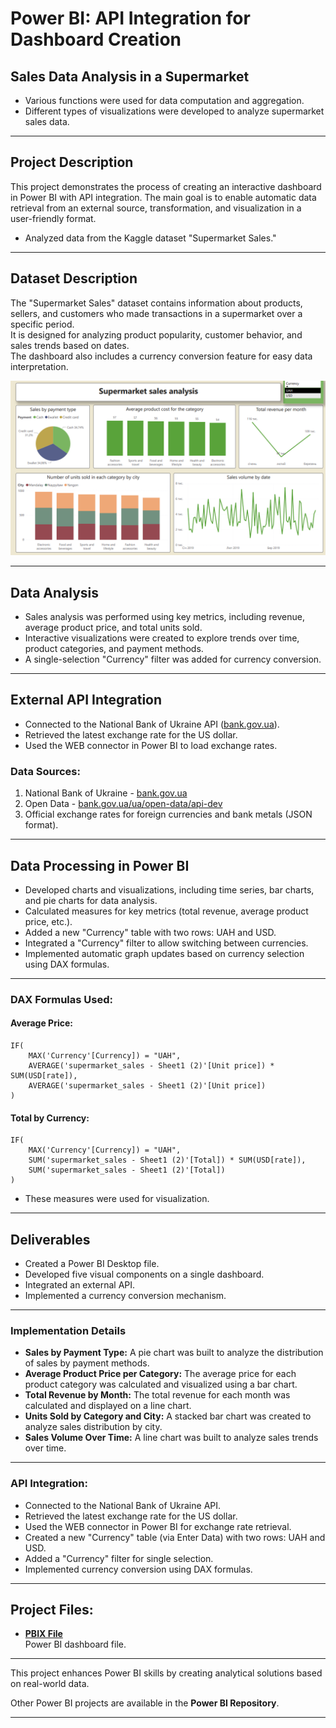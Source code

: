 # Power BI: API Integration for Dashboard Creation

## Sales Data Analysis in a Supermarket

- Various functions were used for data computation and aggregation.
- Different types of visualizations were developed to analyze supermarket sales data.

---

## Project Description

This project demonstrates the process of creating an interactive dashboard in Power BI with API integration. The main goal is to enable automatic data retrieval from an external source, transformation, and visualization in a user-friendly format.

- Analyzed data from the Kaggle dataset "Supermarket Sales."

---

## Dataset Description

The "Supermarket Sales" dataset contains information about products, sellers, and customers who made transactions in a supermarket over a specific period.  
It is designed for analyzing product popularity, customer behavior, and sales trends based on dates.  
The dashboard also includes a currency conversion feature for easy data interpretation.

![](https://github.com/Valentyna-Lychko/Data-Analytics-Projects/blob/main/Dashboard_Images/Sales_Analysis_with_Currency_Conversion.png)

---

## Data Analysis

- Sales analysis was performed using key metrics, including revenue, average product price, and total units sold.
- Interactive visualizations were created to explore trends over time, product categories, and payment methods.
- A single-selection "Currency" filter was added for currency conversion.

---

## External API Integration

- Connected to the National Bank of Ukraine API ([bank.gov.ua](https://bank.gov.ua)).
- Retrieved the latest exchange rate for the US dollar.
- Used the WEB connector in Power BI to load exchange rates.

### Data Sources:

1. National Bank of Ukraine - [bank.gov.ua](https://bank.gov.ua)  
2. Open Data - [bank.gov.ua/ua/open-data/api-dev](https://bank.gov.ua/ua/open-data/api-dev)  
3. Official exchange rates for foreign currencies and bank metals (JSON format).  

---

## Data Processing in Power BI

- Developed charts and visualizations, including time series, bar charts, and pie charts for data analysis.
- Calculated measures for key metrics (total revenue, average product price, etc.).
- Added a new "Currency" table with two rows: UAH and USD.
- Integrated a "Currency" filter to allow switching between currencies.
- Implemented automatic graph updates based on currency selection using DAX formulas.

---

### DAX Formulas Used:

#### Average Price:
```DAX
IF(
    MAX('Currency'[Currency]) = "UAH",
    AVERAGE('supermarket_sales - Sheet1 (2)'[Unit price]) * SUM(USD[rate]),
    AVERAGE('supermarket_sales - Sheet1 (2)'[Unit price])
)
```

#### Total by Currency:
```DAX
IF(
    MAX('Currency'[Currency]) = "UAH",
    SUM('supermarket_sales - Sheet1 (2)'[Total]) * SUM(USD[rate]),
    SUM('supermarket_sales - Sheet1 (2)'[Total])
)
```

- These measures were used for visualization.

---

## Deliverables

- Created a Power BI Desktop file.  
- Developed five visual components on a single dashboard.  
- Integrated an external API.  
- Implemented a currency conversion mechanism.

---

### Implementation Details

- **Sales by Payment Type:** A pie chart was built to analyze the distribution of sales by payment methods.  
- **Average Product Price per Category:** The average price for each product category was calculated and visualized using a bar chart.  
- **Total Revenue by Month:** The total revenue for each month was calculated and displayed on a line chart.  
- **Units Sold by Category and City:** A stacked bar chart was created to analyze sales distribution by city.  
- **Sales Volume Over Time:** A line chart was built to analyze sales trends over time.  

---

### API Integration:

- Connected to the National Bank of Ukraine API.
- Retrieved the latest exchange rate for the US dollar.
- Used the WEB connector in Power BI for exchange rate retrieval.
- Created a new "Currency" table (via Enter Data) with two rows: UAH and USD.
- Added a "Currency" filter for single selection.
- Implemented currency conversion using DAX formulas.

---

## Project Files:

- **[PBIX File](https://github.com/Valentyna-Lychko/Data-Analytics-Projects/blob/main/Dashboards/Sales_Analysis_with_Currency_Conversion.pbix)**  
  Power BI dashboard file.


---

This project enhances Power BI skills by creating analytical solutions based on real-world data.  

Other Power BI projects are available in the **Power BI Repository**.  

---
